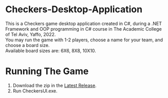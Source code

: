 # Checkers-Desktop-Application
This is a Checkers game desktop application created in C#, during a .NET Framework and OOP programming in C# course in The Academic College of Tel Aviv, Yaffo, 2022.  
You may run the game with 1-2 players, choose a name for your team, and choose a board size.  
Available board sizes are: 6X6, 8X8, 10X10.
  
# Running The Game
1. Download the zip in the [Latest Release](https://github.com/orelgs/Checkers-Desktop-Application/releases/latest).
2. Run CheckersUI.exe.
